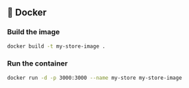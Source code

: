## 🐳 Docker

### Build the image

```sh
docker build -t my-store-image .
```

### Run the container

```sh
docker run -d -p 3000:3000 --name my-store my-store-image
```
